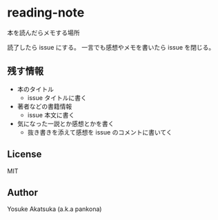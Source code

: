# reading-note

本を読んだらメモする場所

読了したら issue にする。
一言でも感想やメモを書いたら issue を閉じる。

## 残す情報

- 本のタイトル
  - issue タイトルに書く
- 著者などの書籍情報
  - issue 本文に書く
- 気になった一説とか感想とかを書く
  - 抜き書きを添えて感想を issue のコメントに書いてく

## License

MIT

## Author

Yosuke Akatsuka (a.k.a pankona)
